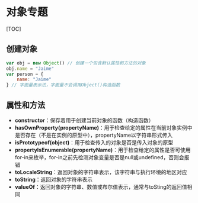 # 对象专题

\[TOC\]

## 创建对象

```javascript
var obj = new Object() // 创建一个包含默认属性和方法的对象
obj.name = "Jaime"
var person = {
    name: "Jaime"
} // 字面量表示法，字面量不会调用Object()构造函数
```

## 属性和方法

* **constructor**：保存着用于创建当前对象的函数（构造函数）
* **hasOwnProperty\(propertyName\)**：用于检查给定的属性在当前对象实例中是否存在（不是在实例的原型中），propertyName以字符串形式传入
* **isPrototypeof\(object\)**：用于检查传入的对象是否是传入对象的原型
* **propertyIsEnumerable\(propertyName\)**：用于检查给定的属性是否可使用for-in来枚举，for-in之前先检测对象变量是否是null或undefined，否则会报错
* **toLocaleString**：返回对象的字符串表示，该字符串与执行环境的地区对应
* **toString**：返回对象的字符串表示
* **valueOf**：返回对象的字符串、数值或布尔值表示，通常与toSting的返回值相同

